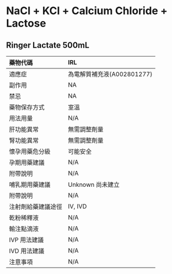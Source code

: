 # NaCl + KCl + Calcium Chloride + Lactose

## Ringer Lactate 500mL

| 藥物代碼           | IRL                        |
|:-------------------|:---------------------------|
| 適應症             | 為電解質補充液(A002801277) |
| 副作用             | NA                         |
| 禁忌               | NA                         |
| 藥物保存方式       | 室溫                       |
| 用法用量           | N/A                        |
| 肝功能異常         | 無需調整劑量               |
| 腎功能異常         | 無需調整劑量               |
| 懷孕用藥危分級     | 可能安全                   |
| 孕期用藥建議       | N/A                        |
| 附帶說明           | N/A                        |
| 哺乳期用藥建議     | Unknown 尚未建立           |
| 附帶說明           | N/A                        |
| 注射劑給藥建議途徑 | IV, IVD                    |
| 乾粉稀釋液         | N/A                        |
| 輸注點滴液         | N/A                        |
| IVP 用法建議       | N/A                        |
| IVD 用法建議       | N/A                        |
| 注意事項           | N/A                        |

